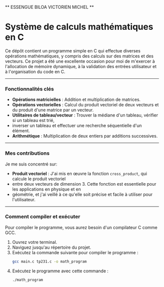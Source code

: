 ** ESSENGUE BILOA VICTORIEN MICHEL **

# Système de calculs mathématiques en C

Ce dépôt contient un programme simple en C qui effectue diverses opérations mathématiques, y compris des calculs 
sur des matrices et des vecteurs. Ce projet a été une excellente occasion pour moi de m'exercer à l'allocation de 
mémoire dynamique, à la validation des entrées utilisateur et à l'organisation du code en C.

---

### Fonctionnalités clés

* **Opérations matricielles** : Addition et multiplication de matrices.
* **Opérations vectorielles** : Calcul du produit vectoriel de deux vecteurs et du produit d'une matrice par un vecteur.
* **Utilitaires de tableau/vecteur** : Trouver la médiane d'un tableau, vérifier si un tableau est trié,
* inverser un tableau et effectuer une recherche séquentielle d'un élément.
* **Arithmétique** : Multiplication de deux entiers par additions successives.

---

### Mes contributions

Je me suis concentré sur:

* **Produit vectoriel** : J'ai mis en œuvre la fonction `cross_product`, qui calcule le produit vectoriel
* entre deux vecteurs de dimension 3. Cette fonction est essentielle pour les applications en physique et en
* géométrie, et j'ai veillé à ce qu'elle soit précise et facile à utiliser pour l'utilisateur.

---

### Comment compiler et exécuter

Pour compiler le programme, vous aurez besoin d'un compilateur C comme GCC.

1.  Ouvrez votre terminal.
2.  Naviguez jusqu'au répertoire du projet.
3.  Exécutez la commande suivante pour compiler le programme :
    ```bash
    gcc main.c tp231.c -o math_program
    ```
4.  Exécutez le programme avec cette commande :
    ```bash
    ./math_program
    ```
